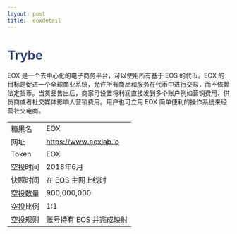 ```yaml
---
layout: post
title:  eoxdetail
---
```


<h1 style="color: #2F416A">Trybe</h1>
<p>
EOX 是一个去中心化的电子商务平台，可以使用所有基于 EOS 的代币。EOX 的目标是促进一个全球商业系统，允许所有商品和服务在代币中进行交易，而不依赖法定货币。当货品售出后，商家可设置将利润直接发到多个账户例如营销费用、供货商或者社交媒体影响人营销费用。用户也可立用 EOX 简单便利的操作系统来经营社交电商。</p>


<table class="center">
  <tbody>
    <tr>
        <td class="tablehalf">糖果名</td>
        <td class="tablehalf">EOX</td>
    </tr>
    <tr>
        <td>网址</td>
        <td><a href="https://www.eoxlab.io" target="_blank">https://www.eoxlab.io</a></td>
    </tr>
    <tr>
        <td>Token</td>
        <td>EOX</td>
    </tr>
    <tr>
        <td>空投时间</td>
        <td>2018年6月</td>
    </tr>
    <tr>
        <td>快照时间</td>
        <td>在 EOS 主网上线时</td>
    </tr>
    <tr>
        <td>空投数量</td>
        <td>900,000,000</td>
    </tr>
    <tr>
        <td>空投比例</td>
        <td>          
         1:1
        </td>
    </tr>
    <tr>
        <td>空投规则</td>
        <td>
        账号持有 EOS 并完成映射
        </td>
    </tr>
  </tbody>
</table>